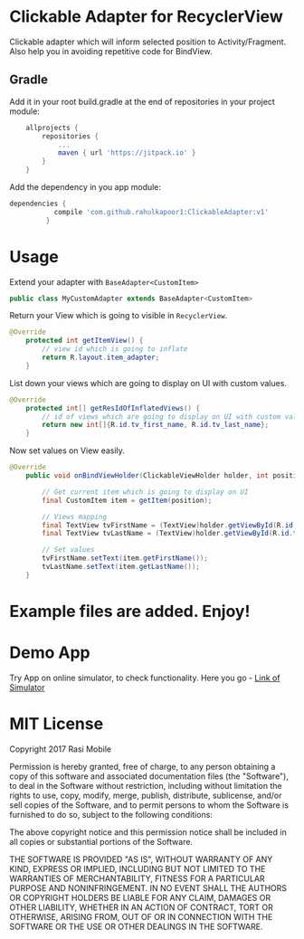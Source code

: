 Clickable Adapter for RecyclerView
========

Clickable adapter which will inform selected position to Activity/Fragment.  Also help you in avoiding repetitive code for BindView.

Gradle
--------

Add it in your root build.gradle at the end of repositories in your project module:
```groovy
	allprojects {
		repositories {
			...
			maven { url 'https://jitpack.io' }
		}
	}
```

Add the dependency in you app module:
```groovy
dependencies {
	       compile 'com.github.rahulkapoor1:ClickableAdapter:v1'
	     }
```

Usage
=======
Extend your adapter with ```BaseAdapter<CustomItem>```
```java
public class MyCustomAdapter extends BaseAdapter<CustomItem>
```
Return your View which is going to visible in ```RecyclerView```.
```java
@Override
    protected int getItemView() {
        // view id which is going to inflate
        return R.layout.item_adapter;
    }
```
List down your views which are going to display on UI with custom values.
```java
@Override
    protected int[] getResIdOfInflatedViews() {
        // id of views which are going to display on UI with custom values
        return new int[]{R.id.tv_first_name, R.id.tv_last_name};
    }
```
Now set values on View easily.
```java
@Override
    public void onBindViewHolder(ClickableViewHolder holder, int position) {

        // Get current item which is going to display on UI
        final CustomItem item = getItem(position);

        // Views mapping
        final TextView tvFirstName = (TextView)holder.getViewById(R.id.tv_first_name);
        final TextView tvLastName = (TextView)holder.getViewById(R.id.tv_last_name);

        // Set values
        tvFirstName.setText(item.getFirstName());
        tvLastName.setText(item.getLastName());
    }
```

Example files are added. Enjoy!
=======

Demo App
=======
Try App on online simulator, to check functionality.
Here you go -  [Link of Simulator](https://appetize.io/app/ncqu89q9g0dur8nfmw7a9hn008?device=nexus5&scale=75&orientation=portrait&osVersion=7.0)

MIT License
=======
Copyright 2017 Rasi Mobile

Permission is hereby granted, free of charge, to any person obtaining a copy of this software and associated documentation files (the "Software"), to deal in the Software without restriction, including without limitation the rights to use, copy, modify, merge, publish, distribute, sublicense, and/or sell copies of the Software, and to permit persons to whom the Software is furnished to do so, subject to the following conditions:

The above copyright notice and this permission notice shall be included in all copies or substantial portions of the Software.

THE SOFTWARE IS PROVIDED "AS IS", WITHOUT WARRANTY OF ANY KIND, EXPRESS OR IMPLIED, INCLUDING BUT NOT LIMITED TO THE WARRANTIES OF MERCHANTABILITY, FITNESS FOR A PARTICULAR PURPOSE AND NONINFRINGEMENT. IN NO EVENT SHALL THE AUTHORS OR COPYRIGHT HOLDERS BE LIABLE FOR ANY CLAIM, DAMAGES OR OTHER LIABILITY, WHETHER IN AN ACTION OF CONTRACT, TORT OR OTHERWISE, ARISING FROM, OUT OF OR IN CONNECTION WITH THE SOFTWARE OR THE USE OR OTHER DEALINGS IN THE SOFTWARE.
